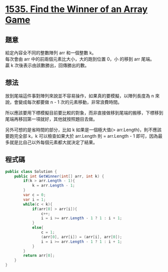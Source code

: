 # [1535. Find the Winner of an Array Game](https://leetcode.com/problems/find-the-winner-of-an-array-game/?envType=daily-question&envId=2023-11-05)

## 題意

給定內容全不同的整數陣列 arr 和一個整數 k。  
每次會由 arr 中的前兩個元素比大小，大的跑到位置 0，小
的移到 arr 尾端。  
贏 k 次後表示由該數勝出，回傳勝出的數。

## 想法

放到尾端這件事對陣列來說並不容易操作，如果真的要模擬，以陣列長度為 n 來說，會變成每次都要做 n - 1 次的元素移動，非常浪費時間。

所以應該要用下標模擬目前要比較的對象，而非直接做移到尾端的搬移，下標移到尾端再移回第一項就好，其他就按照題目去做。

另外可想的是省時間的部分，比如 k 如果是一個極大值(> arr.Length)，則不應該要跑完全部 k，k 可以檢查如果大於 arr.Length 則 = arr.Length - 1 即可，因為最多就是比自己以外每個元素都大就決定了結果。

## 程式碼

```csharp
public class Solution {
    public int GetWinner(int[] arr, int k) {
        if(k > arr.Length - 1){
            k = arr.Length - 1;
        }
        var c = 0;
        var i = 1;
        while(c < k){
            if(arr[0] > arr[i]){
                c++;
                i = i >= arr.Length - 1 ? 1 : i + 1;
            }
            else{
                c = 1;
                (arr[0], arr[i]) = (arr[i], arr[0]);
                i = i >= arr.Length - 1 ? 1 : i + 1;
            }
        }
        return arr[0];
    }
}
```
